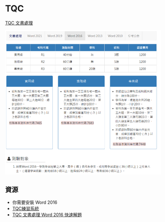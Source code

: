 # TQC

[TQC 文書處理](https://www.tqc.org.tw/TQCNet/CertificateDetail.aspx?CODE=CmR0VEl4nBQ=)

![Alt text](image.png)

## 資源

- 你需要安裝 Word 2016
- [TQC練習系統](https://drive.google.com/file/d/1jnsOhASLYKYHysMg0k8vBRNAcRLmiXa8/view?usp=drive_link)
- [TQC 文書處理 Word 2016 快速解題](https://www.youtube.com/playlist?list=PLedyeCBoM9vuPBGePltjnaBXBTPRLpPLs)